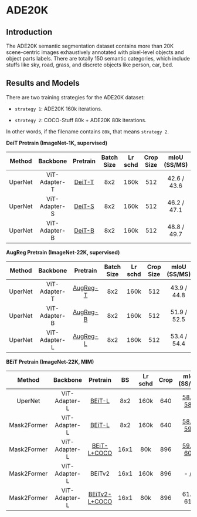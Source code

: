 # ADE20K

<!-- [ALGORITHM] -->

## Introduction

The ADE20K semantic segmentation dataset contains more than 20K scene-centric images exhaustively annotated with pixel-level objects and object parts labels. There are totally 150 semantic categories, which include stuffs like sky, road, grass, and discrete objects like person, car, bed.

## Results and Models

There are two training strategies for the ADE20K dataset:

- `strategy 1`: ADE20K 160k iterations.

- `strategy 2`: COCO-Stuff 80k + ADE20K 80k iterations.

In other words, if the filename contains `80k`, that means `strategy 2`.

**DeiT Pretrain (ImageNet-1K, supervised)**

| Method  | Backbone      | Pretrain                                                                         | Batch Size | Lr schd | Crop Size | mIoU (SS/MS) | #Param | Config                                                    | Download                                                                                                                                                                                                                            |
|:-------:|:-------------:|:---------------------------------------------------------------------------------:|:----------:|:-------:|:---------:|:------------:|:------:|:---------------------------------------------------------:|:-----------------------------------------------------------------------------------------------------------------------------------------------------------------------------------------------------------------------------------:|
| UperNet | ViT-Adapter-T | [DeiT-T](https://dl.fbaipublicfiles.com/deit/deit_tiny_patch16_224-a1311bcf.pth)  | 8x2        | 160k    | 512       | 42.6 / 43.6  | 36M    | [config](./upernet_deit_adapter_tiny_512_160k_ade20k.py)  | [model](https://github.com/czczup/ViT-Adapter/releases/download/v0.3.1/upernet_deit_adapter_tiny_512_160_ade20k.pth.tar) \| [log](https://huggingface.co/czczup/ViT-Adapter/raw/main/upernet_deit_adapter_tiny_512_160k_ade20k.log)  |
| UperNet | ViT-Adapter-S | [DeiT-S](https://dl.fbaipublicfiles.com/deit/deit_small_patch16_224-cd65a155.pth) | 8x2        | 160k    | 512       | 46.2 / 47.1  | 58M    | [config](./upernet_deit_adapter_small_512_160k_ade20k.py) | [model](https://github.com/czczup/ViT-Adapter/releases/download/v0.3.1/upernet_deit_adapter_small_512_160k_ade20k.pth)                                                                                                               |
| UperNet | ViT-Adapter-B | [DeiT-B](https://dl.fbaipublicfiles.com/deit/deit_base_patch16_224-b5f2ef4d.pth)  | 8x2        | 160k    | 512       | 48.8 / 49.7  | 134M   | [config](./upernet_deit_adapter_base_512_160k_ade20k.py)  | [model](https://github.com/czczup/ViT-Adapter/releases/download/v0.3.1/upernet_deit_adapter_base_512_160k_ade20k.pth.tar) \| [log](https://huggingface.co/czczup/ViT-Adapter/raw/main/upernet_deit_adapter_base_512_160k_ade20k.log) |

**AugReg Pretrain (ImageNet-22K, supervised)**

| Method  | Backbone      | Pretrain                                                                                                                                                                        | Batch Size | Lr schd | Crop Size | mIoU (SS/MS) | #Param | Config                                                      | Download                                                                                                                                                                                                                                  |
|:-------:|:-------------:|:--------------------------------------------------------------------------------------------------------------------------------------------------------------------------------:|:----------:|:-------:|:---------:|:------------:|:------:|:-----------------------------------------------------------:|:-----------------------------------------------------------------------------------------------------------------------------------------------------------------------------------------------------------------------------------------:|
| UperNet | ViT-Adapter-T | [AugReg-T](https://github.com/czczup/ViT-Adapter/releases/download/v0.3.1/Ti_16-i21k-300ep-lr_0.001-aug_none-wd_0.03-do_0.0-sd_0.0--imagenet2012-steps_20k-lr_0.03-res_224.pth)  | 8x2        | 160k    | 512       | 43.9 / 44.8  | 36M    | [config](./upernet_augreg_adapter_tiny_512_160k_ade20k.py)  | [model](https://github.com/czczup/ViT-Adapter/releases/download/v0.3.1/upernet_augreg_adapter_tiny_512_160_ade20k.pth.tar) \| [log](https://huggingface.co/czczup/ViT-Adapter/raw/main/upernet_augreg_adapter_tiny_512_160_ade20k.log)     |
| UperNet | ViT-Adapter-B | [AugReg-B](https://github.com/czczup/ViT-Adapter/releases/download/v0.3.1/B_16-i21k-300ep-lr_0.001-aug_medium1-wd_0.1-do_0.0-sd_0.0--imagenet2012-steps_20k-lr_0.01-res_384.pth) | 8x2        | 160k    | 512       | 51.9 / 52.5  | 134M   | [config](./upernet_augreg_adapter_base_512_160k_ade20k.py)  | [model](https://github.com/czczup/ViT-Adapter/releases/download/v0.3.1/upernet_augreg_adapter_base_512_160k_ade20k.pth.tar) \| [log](https://huggingface.co/czczup/ViT-Adapter/raw/main/upernet_augreg_adapter_base_512_160k_ade20k.log)   |
| UperNet | ViT-Adapter-L | [AugReg-L](https://github.com/czczup/ViT-Adapter/releases/download/v0.1.6/L_16-i21k-300ep-lr_0.001-aug_medium1-wd_0.1-do_0.1-sd_0.1--imagenet2012-steps_20k-lr_0.01-res_384.pth) | 8x2        | 160k    | 512       | 53.4 / 54.4  | 364M   | [config](./upernet_augreg_adapter_large_512_160k_ade20k.py) | [model](https://github.com/czczup/ViT-Adapter/releases/download/v0.3.1/upernet_augreg_adapter_large_512_160k_ade20k.pth.tar) \| [log](https://huggingface.co/czczup/ViT-Adapter/raw/main/upernet_augreg_adapter_large_512_160k_ade20k.log) |

**BEiT Pretrain (ImageNet-22K, MIM)**

| Method      | Backbone      | Pretrain                                                                                                                                        | BS | Lr schd | Crop | mIoU (SS/MS)                                                                                                                                                                            | #Param | Config                                                             | Download                                                                                                                                                                                                                                       |
|:-----------:|:-------------:|:------------------------------------------------------------------------------------------------------------------------------------------------:|:----------:|:-------:|:---------:|:---------------------------------------------------------------------------------------------------------------------------------------------------------------------------------------:|:------:|:------------------------------------------------------------------:|:----------------------------------------------------------------------------------------------------------------------------------------------------------------------------------------------------------------------------------------------:|
| UperNet     | ViT-Adapter-L | [BEiT-L](https://conversationhub.blob.core.windows.net/beit-share-public/beit/beit_large_patch16_224_pt22k_ft22k.pth)                            | 8x2        | 160k    | 640       | [58.0](https://drive.google.com/file/d/1KsV4QPfoRi5cj2hjCzy8VfWih8xCTrE3/view?usp=sharing) / [58.4](https://drive.google.com/file/d/1haeTUvQhKCM7hunVdK60yxULbRH7YYBK/view?usp=sharing) | 451M   | [config](./upernet_beit_adapter_large_640_160k_ade20k_ss.py)       | [model](https://github.com/czczup/ViT-Adapter/releases/download/v0.2.1/upernet_beit_adapter_large_640_160k_ade20k.pth.tar) \| [log](https://huggingface.co/czczup/ViT-Adapter/raw/main/upernet_beit_adapter_large_640_160k_ade20k_ss.log)       |
| Mask2Former | ViT-Adapter-L | [BEiT-L](https://conversationhub.blob.core.windows.net/beit-share-public/beit/beit_large_patch16_224_pt22k_ft22k.pth)                            | 8x2        | 160k    | 640       | [58.3](https://drive.google.com/file/d/1jj56lSbc2s4ZNc-Hi-w6o-OSS99oi-_g/view?usp=sharing) / [59.0](https://drive.google.com/file/d/1hgpZB5gsyd7LTS7Aay2CbHmlY10nafCw/view?usp=sharing) | 568M   | [config](./mask2former_beit_adapter_large_640_160k_ade20k_ss.py)   | [model](https://github.com/czczup/ViT-Adapter/releases/download/v0.2.2/mask2former_beit_adapter_large_640_160k_ade20k.zip) \| [log](https://huggingface.co/czczup/ViT-Adapter/raw/main/mask2former_beit_adapter_large_640_160k_ade20k_ss.log)   |
| Mask2Former | ViT-Adapter-L | [BEiT-L+COCO](https://github.com/czczup/ViT-Adapter/releases/download/v0.2.6/mask2former_beit_adapter_large_896_80k_cocostuff164k.zip)     | 16x1       | 80k     | 896       | [59.4](https://drive.google.com/file/d/1B_1XSwdnLhjJeUmn1g_nxfvGJpYmYWHa/view?usp=sharing) / [60.5](https://drive.google.com/file/d/1UtjmgcYKR-2h116oQXklUYOVcTw15woM/view?usp=sharing) | 571M   | [config](./mask2former_beit_adapter_large_896_80k_ade20k_ss.py)    | [model](https://github.com/czczup/ViT-Adapter/releases/download/v0.2.0/mask2former_beit_adapter_large_896_80k_ade20k.zip) \| [log](https://huggingface.co/czczup/ViT-Adapter/raw/main/mask2former_beit_adapter_large_896_80k_ade20k_ss.log)     |
| Mask2Former | ViT-Adapter-L | BEiTv2                                                                                                                                           | 16x1       | 160k    | 896       | - / -                                                                                                                                                                                   | 571M   | [config](./mask2former_beitv2_adapter_large_896_160k_ade20k_ss.py) | -                                                                                                                                                                                                                                              |
| Mask2Former | ViT-Adapter-L | [BEiTv2-L+COCO](https://github.com/czczup/ViT-Adapter/releases/download/v0.3.1/mask2former_beitv2_adapter_large_896_80k_cocostuff164k.zip) | 16x1       | 80k     | 896       | 61.2 / 61.5                                                                                                                                                                             | 571M   | [config](./mask2former_beitv2_adapter_large_896_80k_ade20k_ss.py)  | [model](https://github.com/czczup/ViT-Adapter/releases/download/v0.3.1/mask2former_beitv2_adapter_large_896_80k_ade20k.zip) \| [log](https://huggingface.co/czczup/ViT-Adapter/raw/main/mask2former_beitv2_adapter_large_896_80k_ade20k_ss.log) |
